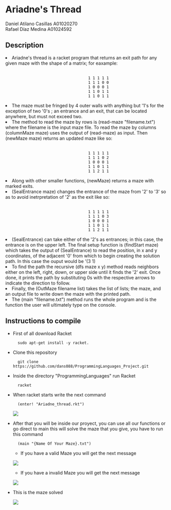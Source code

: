 # Ariadne's Thread

Daniel Atilano Casillas A01020270</br>
Rafael Díaz Medina A01024592
</br>

<h2> Description </h2>
<li> Ariadne's thread is a racket program that returns an exit path for any given maze with the shape of a matrix; for eaxample: </li>
</br>

                                        1 1 1 1 1 
                                        1 1 1 0 0
                                        1 0 0 0 1    
                                        1 1 0 1 1 
                                        1 1 0 1 1

<li> The maze must be fringed by 4 outer walls with anything but '1's for the exception of two '0's ; an entrance and an exit, that can be located anywhere, but must not exceed two.</li>

<li> The method to read the maze by rows is (read-maze "filename.txt") where the filename is the input maze file. To read the maze by columns (columnMaze maze) uses the output of (read-maze) as input. Then (newMaze maze) returns an updated maze like so: </li>
</br>

                                        1 1 1 1 1
                                        1 1 1 0 2 
                                        1 0 0 0 1 
                                        1 1 0 1 1
                                        1 1 2 1 1

<li> Along with other smaller functions, (newMaze) returns a maze with marked exits. </li>
<li> (SealEntrance maze) changes the entrance of the maze from '2' to '3' so as to avoid inetrpretation of '2' as the exit like so: </li>
</br>

                                        1 1 1 1 1
                                        1 1 1 0 3
                                        1 0 0 0 1
                                        1 1 0 1 1 
                                        1 1 2 1 1 

<li> (SealEntrance) can take either of the '2's as entrances; in this case, the entrance is on the upper left. The final setup function is (findStart maze) which takes the output of (SealEntrance) to read the position, in x and y coordinates, of the adjacent '0' from which to begin creating the solution path. 
In this case the ouput would be '(3 1) </li>
<li> To find the path the recursive (dfs maze x y) method reads neighbors either on the left, right, down, or upper side until it finds the '2' exit. Once done, it prints the path by substituting 0s with the respective arrows to indicate the direction to follow. </li>
<li> Finally, the (OutMaze filename list) takes the list of lists; the maze, and an output file to write down the maze with the printed path. </li>
<li> The (main "filename.txt") method runs the whole program and is the function the user will ultimately type on the console. </li>


## Instructions to compile
* First of all download Racket
        
        sudo apt-get install -y racket.
* Clone this repository
        
        git clone https://github.com/dans088/ProgrammingLanguages_Project.git

* Inside the directory "ProgrammingLanguages" run Racket
        
        racket
* When racket starts write the next command

        (enter! "Ariadne_thread.rkt")
    ![](https://cdn.discordapp.com/attachments/778436643463364662/784226580049166346/unknown.png)

* After that you will be inside our proyect, you can use all our functions or go direct to main this will solve the maze that you give, you have to run this command

        (main "{Name Of Your Maze}.txt")
    * If you have a valid Maze you will get the next message

    ![](https://cdn.discordapp.com/attachments/778436643463364662/784236568058527795/unknown.png)
    
    * If you have a invalid Maze you will get the next message

    ![](https://cdn.discordapp.com/attachments/778436643463364662/784236686279442472/unknown.png)

* This is the maze solved

    ![](https://cdn.discordapp.com/attachments/778436643463364662/784236866256896010/unknown.png)

